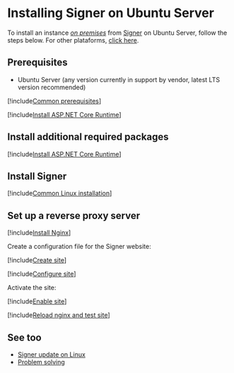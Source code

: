 ﻿# Installing Signer on Ubuntu Server

To install an instance [*on premises*](../index.md) from [Signer](../../index.md) on Ubuntu Server, follow the steps below. For other plataforms, [click here](../index.md).

<!--
[!include[See the planning](../includes/see-planning.md)]
-->

## Prerequisites

* Ubuntu Server (any version currently in support by vendor, latest LTS version recommended)

[!include[Common prerequisites](../includes/common-requisites.md)]

[!include[Install ASP.NET Core Runtime](../../../includes/linux/ubuntu/install-aspnetcore-60.md)]

## Install additional required packages

[!include[Install ASP.NET Core Runtime](../../../includes/linux/ubuntu/install-dependencies.md)]

## Install Signer

[!include[Common Linux installation](includes/common-linux-install.md)]

## Set up a reverse proxy server

[!include[Install Nginx](../../../includes/linux/ubuntu/install-nginx.md)]

Create a configuration file for the Signer website:

[!include[Create site](../../../../../includes/signer/ubuntu/create-site.md)]

[!include[Configure site](includes/configure-site.md)]

Activate the site:

[!include[Enable site](../../../../../includes/signer/ubuntu/enable-site.md)]

[!include[Reload nginx and test site](includes/reload-and-test.md)]

## See too

* [Signer update on Linux](update.md)
* [Problem solving](troubleshoot/index.md)